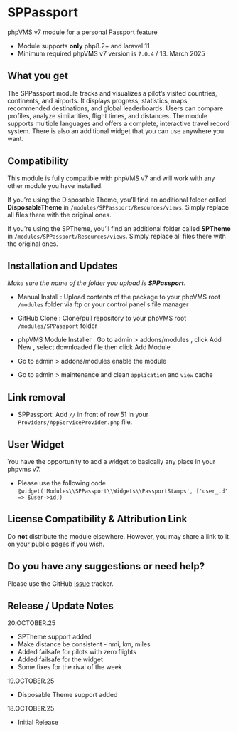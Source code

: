 # SPPassport

phpVMS v7 module for a personal Passport feature

* Module supports **only** php8.2+ and laravel 11
* Minimum required phpVMS v7 version is `7.0.4` / 13. March 2025

## What you get

The SPPassport module tracks and visualizes a pilot’s visited countries, continents, and airports. It displays progress, statistics, maps, recommended destinations, and global leaderboards. Users can compare profiles, analyze similarities, flight times, and distances. The module supports multiple languages and offers a complete, interactive travel record system. There is also an additional widget that you can use anywhere you want.

## Compatibility

This module is fully compatible with phpVMS v7 and will work with any other module you have installed.

If you’re using the Disposable Theme, you’ll find an additional folder called **DisposableTheme** in ``/modules/SPPassport/Resources/views``. Simply replace all files there with the original ones.

If you’re using the SPTheme, you’ll find an additional folder called **SPTheme** in ``/modules/SPPassport/Resources/views``. Simply replace all files there with the original ones.


## Installation and Updates

_Make sure the name of the folder you upload is **SPPassport**._
* Manual Install : Upload contents of the package to your phpVMS root `/modules` folder via ftp or your control panel's file manager
* GitHub Clone : Clone/pull repository to your phpVMS root `/modules/SPPassport` folder
* phpVMS Module Installer : Go to admin > addons/modules , click Add New , select downloaded file then click Add Module

* Go to admin > addons/modules enable the module
* Go to admin > maintenance and clean `application` and `view` cache

## Link removal

* SPPassport: Add ``//`` in front of row 51 in your ``Providers/AppServiceProvider.php`` file.

## User Widget

You have the opportunity to add a widget to basically any place in your phpvms v7.

* Please use the following code ``@widget('Modules\\SPPassport\\Widgets\\PassportStamps', ['user_id' => $user->id])``

## License Compatibility & Attribution Link

Do **not** distribute the module elsewhere. However, you may share a link to it on your public pages if you wish.

## Do you have any suggestions or need help?
Please use the GitHub [issue](https://github.com/PaintSplasher/phpvms7_SPPassport/issues) tracker.

## Release / Update Notes

20.OCTOBER.25
* SPTheme support added
* Make distance be consistent - nmi, km, miles
* Added failsafe for pilots with zero flights
* Added failsafe for the widget
* Some fixes for the rival of the week

19.OCTOBER.25
* Disposable Theme support added

18.OCTOBER.25
* Initial Release